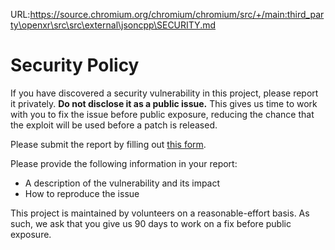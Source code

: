 URL:https://source.chromium.org/chromium/chromium/src/+/main:third_party\openxr\src\src\external\jsoncpp\SECURITY.md
# Security Policy

If you have discovered a security vulnerability in this project, please report it
privately. **Do not disclose it as a public issue.** This gives us time to work with you
to fix the issue before public exposure, reducing the chance that the exploit will be
used before a patch is released.

Please submit the report by filling out
[this form](https://github.com/open-source-parsers/jsoncpp/security/advisories/new).

Please provide the following information in your report:

- A description of the vulnerability and its impact
- How to reproduce the issue

This project is maintained by volunteers on a reasonable-effort basis. As such,
we ask that you give us 90 days to work on a fix before public exposure.
